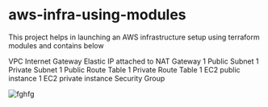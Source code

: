 # aws-infra-using-modules
This project helps in launching an AWS infrastructure setup using terraform modules and contains below


VPC
Internet Gateway
Elastic IP attached to NAT Gateway
1 Public Subnet
1 Private Subnet
1 Public Route Table
1 Private Route Table
1 EC2 public instance
1 EC2 private instance
Security Group

![fghfg](https://user-images.githubusercontent.com/84518773/154056830-8aef4647-e1ee-475b-9946-500e9c8807a0.png)
